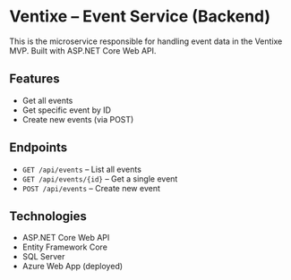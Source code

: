 # Ventixe – Event Service (Backend)

This is the microservice responsible for handling event data in the Ventixe MVP. Built with ASP.NET Core Web API.

## Features
- Get all events
- Get specific event by ID
- Create new events (via POST)

## Endpoints
- `GET /api/events` – List all events
- `GET /api/events/{id}` – Get a single event
- `POST /api/events` – Create new event

## Technologies
- ASP.NET Core Web API
- Entity Framework Core
- SQL Server
- Azure Web App (deployed)
